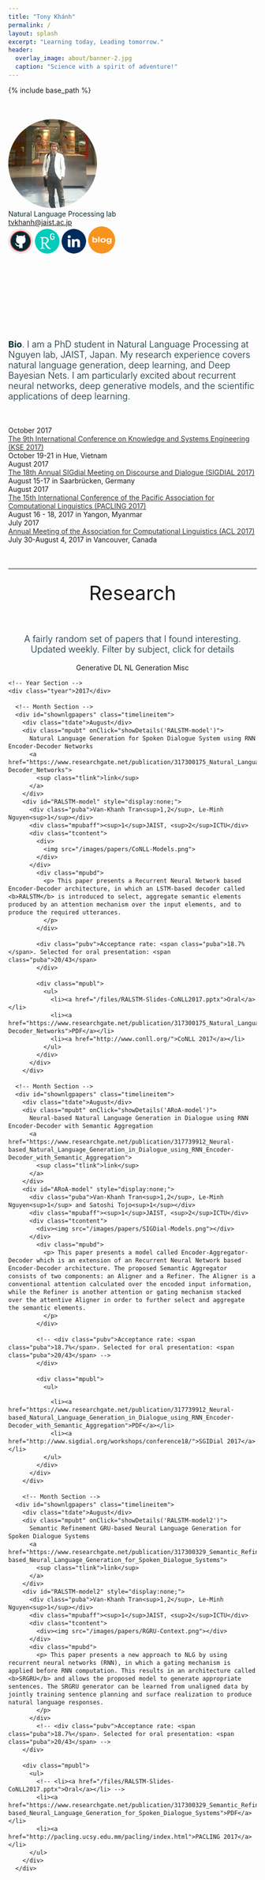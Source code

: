 ```yaml
---
title: "Tony Khánh"
permalink: /
layout: splash
excerpt: "Learning today, Leading tomorrow."
header:
  overlay_image: about/banner-2.jpg
  caption: "Science with a spirit of adventure!"
---
```


{% include base_path %}
<!-- <link href="{{ base_path }}/assets/css/static/bootstrap.min.css" rel="stylesheet" media="screen"> -->
<link href="{{ base_path }}/assets/css/static/style.css" rel="stylesheet">
<link href="{{ base_path }}/assets/css/static/css" rel="stylesheet" type="text/css">
<style type="text/css"></style>

<script>
  (function(i,s,o,g,r,a,m){i['GoogleAnalyticsObject']=r;i[r]=i[r]||function(){
  (i[r].q=i[r].q||[]).push(arguments)},i[r].l=1*new Date();a=s.createElement(o),
  m=s.getElementsByTagName(o)[0];a.async=1;a.src=g;m.parentNode.insertBefore(a,m)
  })(window,document,'script','https://www.google-analytics.com/analytics.js','ga');

  ga('create', 'UA-86322230-1', 'auto');
  ga('send', 'pageview');
</script>


<body onload="start()">


<div class="container" style="margin-top:50px;">

  <!-- <div class="container" > -->
  <div id="headerblob">
    <a target="_blank" href="http://tonydeep.github.io/"><img src="/images/profile.png" class="img-circle imgme" style="border-radius:50%;"></a>
    <div id="headertext">
      <div id="htdesc" style="color:#062a33;font-weight:400">Natural Language Processing lab</div>
      <div id="htem"><a href="mailto:tvkhanh@jaist.ac.jp">tvkhanh@jaist.ac.jp</a></div>
      <div id="icons">
        <div class="svgico">
          <a target="_blank" href="https://github.com/tonydeep"><img src="/images/about/github.png" width="50px" class="img-circle" style="border-radius:50%;"></a>
          <a target="_blank" href="https://www.researchgate.net/profile/Van_Khanh_Tran2"><img src="/images/about/researchgate.png" width="50px" class="img-circle" style="border-radius:50%;"></a>
          <a target="_blank" href="https://www.linkedin.com/in/tran-van-khanh/"><img src="/images/about/linkedin.svg" width="50px" class="img-circle" style="border-radius:50%;"></a>
          <a target="_blank" href="http://tonydeep.github.io/year-archive"><img src="/images/about/blog.png" width="55px" class="img-circle" style="border-radius:50%;"></a>        
        </div>
      </div>
    </div>
  </div>
    <!-- </div> -->

  <!-- Short Bio -->
  <div class="container" style="font-size:18px; font-weight:350;margin-top:170px;margin-bottom:30px;color:#062a33;">
    <b>Bio</b>. I am a PhD student in Natural Language Processing at Nguyen lab, JAIST, Japan. My research experience covers natural language generation, deep learning, and Deep Bayesian Nets. I am particularly excited about recurrent neural networks, deep generative models, and the scientific applications of deep learning.
  </div>

</div>

<!--  -->

<div class="container" style="margin-top:50px;">
  
  <div class="timelineitem">
      <div class="tdate">October 2017</div>
      <div class="ttitle"><a href="http://kse2017.dhsphue.edu.vn/ConferenceProgram.htm" style="color:#333;">The 9th International Conference on Knowledge and Systems Engineering (KSE 2017)</a></div>
      <div class="tdesc"><span class="thigh">October 19-21 in Hue, Vietnam</span></div>
      <div> </div>
    </div>

  <div class="timelineitem">
      <div class="tdate">August 2017</div>
      <div class="ttitle"><a href="http://www.sigdial.org/workshops/conference18/" style="color:#333;">The 18th Annual SIGdial Meeting on Discourse and Dialogue (SIGDIAL 2017)</a></div>
      <div class="tdesc"><span class="thigh">August 15-17 in Saarbrücken, Germany</span></div>
      <div> </div>
    </div>
  
  <div class="timelineitem">
      <div class="tdate">August 2017</div>
      <div class="ttitle"><a href="http://pacling.ucsy.edu.mm/pacling/" style="color:#333;">The 15th International Conference of the Pacific Association for Computational Linguistics (PACLING 2017)</a></div>
      <div class="tdesc"><span class="thigh">August 16 - 18, 2017 in Yangon, Myanmar </span></div>
      <div> </div>
    </div>

  <div class="timelineitem">
      <div class="tdate">July 2017</div>
      <div class="ttitle"><a href="http://acl2017.org/" style="color:#333;">Annual Meeting of the Association for Computational Linguistics (ACL 2017)</a></div>
      <div class="tdesc"><span class="thigh">July 30-August 4, 2017 in Vancouver, Canada</span></div>
  </div>
  
</div>
<!-- ===================== -->




<!-- Research -->
<hr class="soft" style="margin-top:50px;">
<h2 style="margin: 0; text-align: center; font-weight: 400; font-size: 40px; padding: 10px 0px 40px;">Research</h2>
<center>
  <p class="container" style="font-size:18px; font-weight:350;color:#062a33;">A fairly random set of papers that I found interesting. Updated weekly. Filter by subject, click for details</p>
</center>
<center>
  <div class="mshowmore" id="showgenerativepapers" style="display:inline-block;">Generative DL</div>
  <div class="mshowmore" id="shownlgpapers" style="display:inline-block;">NL Generation</div>
  <div class="mshowmore" id="showmiscpapers" style="display:inline-block;">Misc</div>
  <!-- <div class="mshowmore" id="showneuropapers" style="display:inline-block;">Neuroscience</div> -->
  <!-- <div class="mshowmore" id="showpredictivepapers" style="display:inline-block;">Predictive DL</div> -->
  <!-- <div class="mshowmore" id="showalgpapers" style="display:inline-block;">Algorithmic DL</div> -->
  <!-- <div class="mshowmore" id="showtheorypapers" style="display:inline-block;">DL Theory</div> -->
</center>

<div class="container">
  <div id="timeline">
    
    <!-- Year Section -->
    <div class="tyear">2017</div>

      <!-- Month Section -->
      <div id="shownlgpapers" class="timelineitem">
        <div class="tdate">August</div>
        <div class="mpubt" onClick="showDetails('RALSTM-model')">
          Natural Language Generation for Spoken Dialogue System using RNN Encoder-Decoder Networks
          <a href="https://www.researchgate.net/publication/317300175_Natural_Language_Generation_for_Spoken_Dialogue_System_using_RNN_Encoder-Decoder_Networks">
            <sup class="tlink">link</sup>
          </a>
        </div>
        <div id="RALSTM-model" style="display:none;">
          <div class="puba">Van-Khanh Tran<sup>1,2</sup>, Le-Minh Nguyen<sup>1</sup></div>
          <div class="mpubaff"><sup>1</sup>JAIST, <sup>2</sup>ICTU</div>
          <div class="tcontent">
            <div>
              <img src="/images/papers/CoNLL-Models.png">
            </div>
          </div>
            <div class="mpubd">
              <p> This paper presents a Recurrent Neural Network based Encoder-Decoder architecture, in which an LSTM-based decoder called <b>RALSTM</b> is introduced to select, aggregate semantic elements produced by an attention mechanism over the input elements, and to produce the required utterances.
              </p>
            </div>
            
            <div class="pubv">Acceptance rate: <span class="puba">18.7%</span>. Selected for oral presentation: <span class="puba">20/43</span>
            </div>

            <div class="mpubl">
              <ul>
                <li><a href="/files/RALSTM-Slides-CoNLL2017.pptx">Oral</a></li>
                <li><a href="https://www.researchgate.net/publication/317300175_Natural_Language_Generation_for_Spoken_Dialogue_System_using_RNN_Encoder-Decoder_Networks">PDF</a></li>
                <li><a href="http://www.conll.org/">CoNLL 2017</a></li>
              </ul>
            </div>
          </div>
        </div>

      <!-- Month Section -->
      <div id="shownlgpapers" class="timelineitem">
        <div class="tdate">August</div>
        <div class="mpubt" onClick="showDetails('ARoA-model')">
          Neural-based Natural Language Generation in Dialogue using RNN Encoder-Decoder with Semantic Aggregation
          <a href="https://www.researchgate.net/publication/317739912_Neural-based_Natural_Language_Generation_in_Dialogue_using_RNN_Encoder-Decoder_with_Semantic_Aggregation">
            <sup class="tlink">link</sup>
          </a>
        </div>
        <div id="ARoA-model" style="display:none;">
          <div class="puba">Van-Khanh Tran<sup>1,2</sup>, Le-Minh Nguyen<sup>1</sup> and Satoshi Tojo<sup>1</sup></div>
          <div class="mpubaff"><sup>1</sup>JAIST, <sup>2</sup>ICTU</div>
          <div class="tcontent">
            <div><img src="/images/papers/SIGDial-Models.png"></div>
          </div>
            <div class="mpubd">
              <p> This paper presents a model called Encoder-Aggregator-Decoder which is an extension of an Recurrent Neural Network based Encoder-Decoder architecture. The proposed Semantic Aggregator consists of two components: an Aligner and a Refiner. The Aligner is a conventional attention calculated over the encoded input information, while the Refiner is another attention or gating mechanism stacked over the attentive Aligner in order to further select and aggregate the semantic elements.
              </p>
            </div>
            
            <!-- <div class="pubv">Acceptance rate: <span class="puba">18.7%</span>. Selected for oral presentation: <span class="puba">20/43</span> -->
            </div>

            <div class="mpubl">
              <ul>
<!--            <li><a href="/files/RALSTM-Slides-CoNLL2017.pptx">Oral</a></li> -->
                <li><a href="https://www.researchgate.net/publication/317739912_Neural-based_Natural_Language_Generation_in_Dialogue_using_RNN_Encoder-Decoder_with_Semantic_Aggregation">PDF</a></li>
                <li><a href="http://www.sigdial.org/workshops/conference18/">SGIDial 2017</a></li>
              </ul>
            </div>
          </div>
        </div>

        <!-- Month Section -->
      <div id="shownlgpapers" class="timelineitem">
        <div class="tdate">August</div>
        <div class="mpubt" onClick="showDetails('RALSTM-model2')">
          Semantic Refinement GRU-based Neural Language Generation for Spoken Dialogue Systems
          <a href="https://www.researchgate.net/publication/317300329_Semantic_Refinement_GRU-based_Neural_Language_Generation_for_Spoken_Dialogue_Systems">
            <sup class="tlink">link</sup>
          </a>
        </div>
        <div id="RALSTM-model2" style="display:none;">
          <div class="puba">Van-Khanh Tran<sup>1,2</sup>, Le-Minh Nguyen<sup>1</sup></div>
          <div class="mpubaff"><sup>1</sup>JAIST, <sup>2</sup>ICTU</div>
          <div class="tcontent">
            <div><img src="/images/papers/RGRU-Context.png"></div>
          </div>
          <div class="mpubd">
            <p> This paper presents a new approach to NLG by using recurrent neural networks (RNN), in which a gating mechanism is applied before RNN computation. This results in an architecture called <b>SRGRU</b> and allows the proposed model to generate appropriate sentences. The SRGRU generator can be learned from unaligned data by jointly training sentence planning and surface realization to produce natural language responses.
            </p>
          </div>
            <!-- <div class="pubv">Acceptance rate: <span class="puba">18.7%</span>. Selected for oral presentation: <span class="puba">20/43</span> -->
        </div>

        <div class="mpubl">
          <ul>
            <!-- <li><a href="/files/RALSTM-Slides-CoNLL2017.pptx">Oral</a></li> -->
            <li><a href="https://www.researchgate.net/publication/317300329_Semantic_Refinement_GRU-based_Neural_Language_Generation_for_Spoken_Dialogue_Systems">PDF</a></li>
            <li><a href="http://pacling.ucsy.edu.mm/pacling/index.html">PACLING 2017</a></li>
          </ul>
        </div>
      </div>
</div>




<script>
var more_projects_shown = false;
function start() {
  $("#showmoreprojects").click(function() {
    if(!more_projects_shown) {
      $("#moreprojects").slideDown('fast', function() {
        $("#showmoreprojects").text('hide');
      });
      more_projects_shown = true;
    } else {
      $("#moreprojects").slideUp('fast', function() {
        $("#showmoreprojects").text('show more');
      });
      more_projects_shown = false;
    }
  });

  var more_pubs_shown = false;
  $("#showmorepubs").click(function() {
    if(!more_pubs_shown) {
      $("#morepubs").slideDown('fast', function() {
        $("#showmorepubs").text('hide');
      });
      more_pubs_shown = true;
    } else {
      $("#morepubs").slideUp('fast', function() {
        $("#showmorepubs").text('show more');
      });
      more_pubs_shown = false;
    }
  });
}

function showDetails(name) {
    $('#' + name).toggle(); 
}

function start() {
  var show_nlg_papers = true;
  $("#shownlgpapers").click(function() {
    if(!show_nlg_papers) {
      $('[id=nlgpapers]').each(function() {
        $('[id=nlgpapers]').slideDown('fast', function() {
          $("#shownlgpapers").css('border', '2px solid #777');
        })
      });
      show_nlg_papers = true;
    } else {
      $('[id=nlgpapers]').each(function() {
        $('[id=nlgpapers]').slideUp('fast', function() {
          $("#shownlgpapers").css('border', '2px solid #CCC');
        })
      });
      show_nlg_papers = false;
    }
  });

    var show_neuro_papers = true;
  $("#showneuropapers").click(function() {
    if(!show_neuro_papers) {
      $('[id=neuropapers]').each(function() {
        $('[id=neuropapers]').slideDown('fast', function() {
          $("#showneuropapers").css('border', '2px solid #777');
        })
      });
      show_neuro_papers = true;
    } else {
      $('[id=neuropapers]').each(function() {
        $('[id=neuropapers]').slideUp('fast', function() {
          $("#showneuropapers").css('border', '2px solid #CCC');
        })
      });
      show_neuro_papers = false;
    }
  });

    var show_misc_papers = true;
  $("#showmiscpapers").click(function() {
    if(!show_misc_papers) {
      $('[id=miscpapers]').each(function() {
        $('[id=miscpapers]').slideDown('fast', function() {
          $("#showmiscpapers").css('border', '2px solid #777');
        })
      });
      show_misc_papers = true;
    } else {
      $('[id=miscpapers]').each(function() {
        $('[id=miscpapers]').slideUp('fast', function() {
          $("#showmiscpapers").css('border', '2px solid #CCC');
        })
      });
      show_misc_papers = false;
    }
  });

    var show_generative_papers = true;
  $("#showgenerativepapers").click(function() {
    if(!show_generative_papers) {
      $('[id=generativepapers]').each(function() {
        $('[id=generativepapers]').slideDown('fast', function() {
          $("#showgenerativepapers").css('border', '2px solid #777');
        })
      });
      show_generative_papers = true;
    } else {
      $('[id=generativepapers]').each(function() {
        $('[id=generativepapers]').slideUp('fast', function() {
          $("#showgenerativepapers").css('border', '2px solid #CCC');
        })
      });
      show_generative_papers = false;
    }
  });
}

</script>


